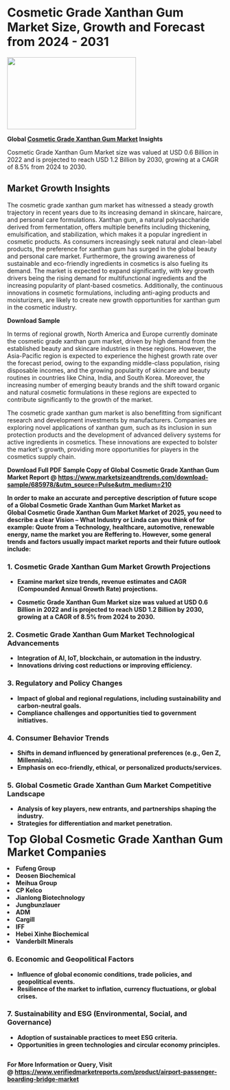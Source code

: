 <H1>Cosmetic Grade Xanthan Gum Market Size, Growth and Forecast from 2024 - 2031</H1><img class="aligncenter size-medium wp-image-584254" src="https://thirdeyenews.in/wp-content/uploads/2024/09/Global-Market-Research-300x168.jpeg" alt="" width="300" height="168" /><p><strong>Global&nbsp;<a href="https://www.marketsizeandtrends.com/download-sample/685978/&amp;utm_source=Pulse&amp;utm_medium=210">Cosmetic Grade Xanthan Gum Market</a> Insights</strong></p><p>Cosmetic Grade Xanthan Gum Market size was valued at USD 0.6 Billion in 2022 and is projected to reach USD 1.2 Billion by 2030, growing at a CAGR of 8.5% from 2024 to 2030.</p><p><h2>Market Growth Insights</h2> <p>The cosmetic grade xanthan gum market has witnessed a steady growth trajectory in recent years due to its increasing demand in skincare, haircare, and personal care formulations. Xanthan gum, a natural polysaccharide derived from fermentation, offers multiple benefits including thickening, emulsification, and stabilization, which makes it a popular ingredient in cosmetic products. As consumers increasingly seek natural and clean-label products, the preference for xanthan gum has surged in the global beauty and personal care market. Furthermore, the growing awareness of sustainable and eco-friendly ingredients in cosmetics is also fueling its demand. The market is expected to expand significantly, with key growth drivers being the rising demand for multifunctional ingredients and the increasing popularity of plant-based cosmetics. Additionally, the continuous innovations in cosmetic formulations, including anti-aging products and moisturizers, are likely to create new growth opportunities for xanthan gum in the cosmetic industry.</p> <p><strong>Download Sample</strong></p> <p>In terms of regional growth, North America and Europe currently dominate the cosmetic grade xanthan gum market, driven by high demand from the established beauty and skincare industries in these regions. However, the Asia-Pacific region is expected to experience the highest growth rate over the forecast period, owing to the expanding middle-class population, rising disposable incomes, and the growing popularity of skincare and beauty routines in countries like China, India, and South Korea. Moreover, the increasing number of emerging beauty brands and the shift toward organic and natural cosmetic formulations in these regions are expected to contribute significantly to the growth of the market.</p> <p>The cosmetic grade xanthan gum market is also benefitting from significant research and development investments by manufacturers. Companies are exploring novel applications of xanthan gum, such as its inclusion in sun protection products and the development of advanced delivery systems for active ingredients in cosmetics. These innovations are expected to bolster the market's growth, providing more opportunities for players in the cosmetics supply chain.</p> <p><strong></p><p><span class=""><strong>Download Full PDF Sample Copy of Global Cosmetic Grade Xanthan Gum Market Report</strong> @ <a href="https://www.marketsizeandtrends.com/download-sample/685978/&amp;utm_source=Pulse&amp;utm_medium=210" target="_blank">https://www.marketsizeandtrends.com/download-sample/685978/&amp;utm_source=Pulse&amp;utm_medium=210</a></span></p><p>In order to make an accurate and perceptive description of future scope of a Global&nbsp;Cosmetic Grade Xanthan Gum Market Market as Global&nbsp;Cosmetic Grade Xanthan Gum Market Market of 2025, you need to describe a clear Vision &ndash; What Industry or Linda can you think of for example: Quote from a Technology, healthcare, automotive, renewable energy, name the market you are Reffering to. However, some general trends and factors usually impact market reports and their future outlook include:</p><h3>1.&nbsp;<strong>Cosmetic Grade Xanthan Gum Market Growth Projections</strong></h3><ul><li>Examine market size trends, revenue estimates and CAGR (Compounded Annual Growth Rate) projections.</li><li><p>Cosmetic Grade Xanthan Gum Market size was valued at USD 0.6 Billion in 2022 and is projected to reach USD 1.2 Billion by 2030, growing at a CAGR of 8.5% from 2024 to 2030.</p></li></ul><h3>2.&nbsp;<strong>Cosmetic Grade Xanthan Gum Market Technological Advancements</strong></h3><ul><li>Integration of AI, IoT, blockchain, or automation in the industry.</li><li>Innovations driving cost reductions or improving efficiency.</li></ul><h3>3.&nbsp;<strong>Regulatory and Policy Changes</strong></h3><ul><li>Impact of global and regional regulations, including sustainability and carbon-neutral goals.</li><li>Compliance challenges and opportunities tied to government initiatives.</li></ul><h3>4.&nbsp;<strong>Consumer Behavior Trends</strong></h3><ul><li>Shifts in demand influenced by generational preferences (e.g., Gen Z, Millennials).</li><li>Emphasis on eco-friendly, ethical, or personalized products/services.</li></ul><h3>5.&nbsp;<strong>Global Cosmetic Grade Xanthan Gum Market Competitive Landscape</strong></h3><ul><li>Analysis of key players, new entrants, and partnerships shaping the industry.</li><li>Strategies for differentiation and market penetration.</li></ul><p data-pm-slice="1 1 []"><span style="color: inherit; font-family: inherit; font-size: 25px;">Top Global Cosmetic Grade Xanthan Gum Market Companies</span></p><div class="" data-test-id=""><p><li>Fufeng Group</li><li> Deosen Biochemical</li><li> Meihua Group</li><li> CP Kelco</li><li> Jianlong Biotechnology</li><li> Jungbunzlauer</li><li> ADM</li><li> Cargill</li><li> IFF</li><li> Hebei Xinhe Biochemical</li><li> Vanderbilt Minerals</li></p></div><h3>6.&nbsp;<strong>Economic and Geopolitical Factors</strong></h3><ul><li>Influence of global economic conditions, trade policies, and geopolitical events.</li><li>Resilience of the market to inflation, currency fluctuations, or global crises.</li></ul><h3>7.&nbsp;<strong>Sustainability and ESG (Environmental, Social, and Governance)</strong></h3><ul><li>Adoption of sustainable practices to meet ESG criteria.</li><li>Opportunities in green technologies and circular economy principles.</li></ul><h2><strong style="font-size: 14px;">For More Information or Query, Visit @&nbsp;</strong><a style="background-color: #ffffff; font-size: 14px;" href="https://www.marketsizeandtrends.com/report/cosmetic-grade-xanthan-gum-market/" target="_blank">https://www.verifiedmarketreports.com/product/airport-passenger-boarding-bridge-market</a></h2>

